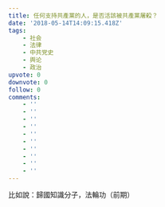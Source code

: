 ```yaml
---
title: 任何支持共產黨的人，是否活該被共產黨屠殺？
date: '2018-05-14T14:09:15.418Z'
tags:
    - 社会
    - 法律
    - 中共党史
    - 舆论
    - 政治
upvote: 0
downvote: 0
follow: 0
comments:
    - ''
    - ''
    - ''
    - ''
    - ''
    - ''
    - ''
    - ''
    - ''
    - ''
---
```


比如說：歸國知識分子，法輪功（前期）
